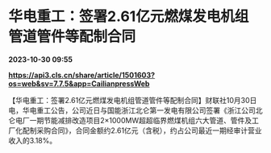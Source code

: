 # 华电重工：签署2.61亿元燃煤发电机组管道管件等配制合同

**2023-10-30 09:55**

**https://api3.cls.cn/share/article/1501603?os=web&sv=7.7.5&app=CailianpressWeb**

【华电重工：签署2.61亿元燃煤发电机组管道管件等配制合同】财联社10月30日电，华电重工公告，公司近日与国能浙江北仑第一发电有限公司签署《浙江公司北仑电厂一期节能减排改造项目2×1000MW超超临界燃煤机组六大管道、管件及工厂化配制采购合同》，合同金额约2.61亿元（含税），约占公司最近一期经审计营业收入的3.18%。